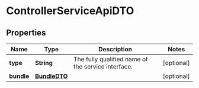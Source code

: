 # ControllerServiceApiDTO

## Properties
Name | Type | Description | Notes
------------ | ------------- | ------------- | -------------
**type** | **String** | The fully qualified name of the service interface. |  [optional]
**bundle** | [**BundleDTO**](BundleDTO.md) |  |  [optional]
